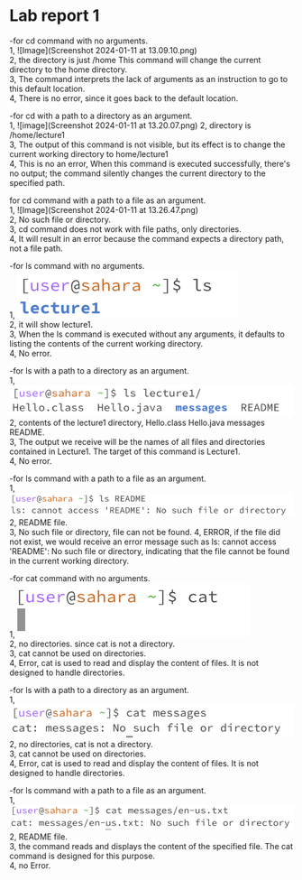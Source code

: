 # Lab report 1
-for cd command with no arguments.  
1, ![Image](Screenshot 2024-01-11 at 13.09.10.png)  
2, the directory is just /home This command will change the current directory to the home directory.  
3,  The command interprets the lack of arguments as an instruction to go to this default location.   
4, There is no error, since it goes back to the default location.  

-for cd with a path to a directory as an argument.  
1, ![image](Screenshot 2024-01-11 at 13.20.07.png)
2, directory is /home/lecture1  
3, The output of this command is not visible, but its effect is to change the current working directory to home/lecture1  
4, This is no an error, When this command is executed successfully, there's no output; the command silently changes the current directory to the specified path.   

for cd command with a path to a file as an argument.  
1, ![Image](Screenshot 2024-01-11 at 13.26.47.png)  
2, No such file or directory.  
3, cd command does not work with file paths, only directories.  
4, It will result in an error because the command expects a directory path, not a file path.  

-for ls command with no arguments.  
1, ![Image](1.png)  
2, it will show lecture1.  
3, When the ls command is executed without any arguments, it defaults to listing the contents of the current working directory.  
4, No error.  

-for ls with a path to a directory as an argument.  
1, ![Image](2.png)  
2, contents of the lecture1 directory, Hello.class Hello.java messages README.  
3, The output we receive will be the names of all files and directories contained in Lecture1. The target of this command is Lecture1.  
4, No error.  

-for ls command with a path to a file as an argument.  
1, ![image](3.png)  
2, README file.  
3, No such file or directory, file can not be found.
4, ERROR, if the file did not exist, we would receive an error message such as ls: cannot access 'README': No such file or directory, indicating that the file cannot be found in the current working directory.  

-for cat command with no arguments.  
1, ![Image](4.png)  
2, no directories. since cat is not a directory.  
3, cat cannot be used on directories.  
4, Error, cat is used to read and display the content of files. It is not designed to handle directories.  

-for ls with a path to a directory as an argument.  
1, ![Image](5.png)  
2, no directories, cat is not a directory.  
3, cat cannot be used on directories.  
4, Error, cat is used to read and display the content of files. It is not designed to handle directories.  

-for ls command with a path to a file as an argument.  
1, ![Image](6.png)  
2, README file.  
3, the command reads and displays the content of the specified file. The cat command is designed for this purpose.  
4, no Error.  


